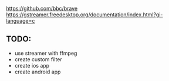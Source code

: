 https://github.com/bbc/brave
https://gstreamer.freedesktop.org/documentation/index.html?gi-language=c
## TODO: 
* use streamer with ffmpeg
* create custom filter
* create ios app
* create android app


